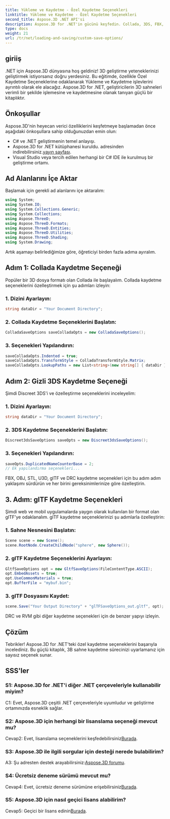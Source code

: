 ```yaml
---
title: Yükleme ve Kaydetme - Özel Kaydetme Seçenekleri
linktitle: Yükleme ve Kaydetme - Özel Kaydetme Seçenekleri
second_title: Aspose.3D .NET API'si
description: Aspose.3D for .NET'in gücünü keşfedin. Collada, 3DS, FBX, OBJ, STL, U3D, glTF, DRC ve RVM formatlarındaki adım adım kılavuzlarla 3B sahne kaydetmenizi nasıl özelleştireceğinizi öğrenin.
type: docs
weight: 21
url: /tr/net/loading-and-saving/custom-save-options/
---
```

## giriiş

.NET için Aspose.3D dünyasına hoş geldiniz! 3D geliştirme yeteneklerinizi geliştirmek istiyorsanız doğru yerdesiniz. Bu eğitimde, özellikle Özel Kaydetme Seçeneklerine odaklanarak Yükleme ve Kaydetme işlevlerini ayrıntılı olarak ele alacağız. Aspose.3D for .NET, geliştiricilerin 3D sahneleri verimli bir şekilde işlemesine ve kaydetmesine olanak tanıyan güçlü bir kitaplıktır.

## Önkoşullar

Aspose.3D'nin heyecan verici özelliklerini keşfetmeye başlamadan önce aşağıdaki önkoşullara sahip olduğunuzdan emin olun:

- C# ve .NET geliştirmenin temel anlayışı.
- Aspose.3D for .NET kütüphanesi kuruldu. adresinden indirebilirsiniz.[yayın sayfası](https://releases.aspose.com/3d/net/).
- Visual Studio veya tercih edilen herhangi bir C# IDE ile kurulmuş bir geliştirme ortamı.

## Ad Alanlarını İçe Aktar

Başlamak için gerekli ad alanlarını içe aktaralım:

```csharp
using System;
using System.IO;
using System.Collections.Generic;
using System.Collections;
using Aspose.ThreeD;
using Aspose.ThreeD.Formats;
using Aspose.ThreeD.Entities;
using Aspose.ThreeD.Utilities;
using Aspose.ThreeD.Shading;
using System.Drawing;
```

Artık aşamayı belirlediğimize göre, öğreticiyi birden fazla adıma ayıralım.

## Adım 1: Collada Kaydetme Seçeneği

Popüler bir 3D dosya formatı olan Collada ile başlayalım. Collada kaydetme seçeneklerini özelleştirmek için şu adımları izleyin:

### 1. Dizini Ayarlayın:
   ```csharp
   string dataDir = "Your Document Directory";
   ```

### 2. Collada Kaydetme Seçeneklerini Başlatın:
   ```csharp
   ColladaSaveOptions saveColladaOpts = new ColladaSaveOptions();
   ```

### 3. Seçenekleri Yapılandırın:
   ```csharp
   saveColladaOpts.Indented = true;
   saveColladaOpts.TransformStyle = ColladaTransformStyle.Matrix;
   saveColladaOpts.LookupPaths = new List<string>(new string[] { dataDir });
   ```

## Adım 2: Gizli 3DS Kaydetme Seçeneği

Şimdi Discreet 3DS'i ve özelleştirme seçeneklerini inceleyelim:

### 1. Dizini Ayarlayın:
   ```csharp
   string dataDir = "Your Document Directory";
   ```

### 2. 3DS Kaydetme Seçeneklerini Başlatın:
   ```csharp
   Discreet3dsSaveOptions saveOpts = new Discreet3dsSaveOptions();
   ```

### 3. Seçenekleri Yapılandırın:
   ```csharp
   saveOpts.DuplicatedNameCounterBase = 2;
   // Ek yapılandırma seçenekleri...
   ```

FBX, OBJ, STL, U3D, glTF ve DRC kaydetme seçenekleri için bu adım adım yaklaşımı sürdürün ve her birini gereksinimlerinize göre özelleştirin.

## 3. Adım: glTF Kaydetme Seçenekleri

Şimdi web ve mobil uygulamalarda yaygın olarak kullanılan bir format olan glTF'ye odaklanalım. glTF kaydetme seçeneklerinizi şu adımlarla özelleştirin:

### 1. Sahne Nesnesini Başlatın:
   ```csharp
   Scene scene = new Scene();
   scene.RootNode.CreateChildNode("sphere", new Sphere());
   ```

### 2. glTF Kaydetme Seçeneklerini Ayarlayın:
   ```csharp
   GltfSaveOptions opt = new GltfSaveOptions(FileContentType.ASCII);
   opt.EmbedAssets = true;
   opt.UseCommonMaterials = true;
   opt.BufferFile = "mybuf.bin";
   ```

### 3. glTF Dosyasını Kaydet:
   ```csharp
   scene.Save("Your Output Directory" + "glTFSaveOptions_out.gltf", opt);
   ```

DRC ve RVM gibi diğer kaydetme seçenekleri için de benzer yapıyı izleyin.

## Çözüm

Tebrikler! Aspose.3D for .NET'teki özel kaydetme seçeneklerini başarıyla incelediniz. Bu güçlü kitaplık, 3B sahne kaydetme sürecinizi uyarlamanız için sayısız seçenek sunar.

## SSS'ler

### S1: Aspose.3D for .NET'i diğer .NET çerçeveleriyle kullanabilir miyim?

C1: Evet, Aspose.3D çeşitli .NET çerçeveleriyle uyumludur ve geliştirme ortamınızda esneklik sağlar.

### S2: Aspose.3D için herhangi bir lisanslama seçeneği mevcut mu?

 Cevap2: Evet, lisanslama seçeneklerini keşfedebilirsiniz[Burada](https://purchase.aspose.com/buy).

### S3: Aspose.3D ile ilgili sorgular için desteği nerede bulabilirim?

 A3: Şu adresten destek arayabilirsiniz:[Aspose.3D forumu](https://forum.aspose.com/c/3d/18).

### S4: Ücretsiz deneme sürümü mevcut mu?

 Cevap4: Evet, ücretsiz deneme sürümüne erişebilirsiniz[Burada](https://releases.aspose.com/).

### S5: Aspose.3D için nasıl geçici lisans alabilirim?

 Cevap5: Geçici bir lisans edinin[Burada](https://purchase.aspose.com/temporary-license/).